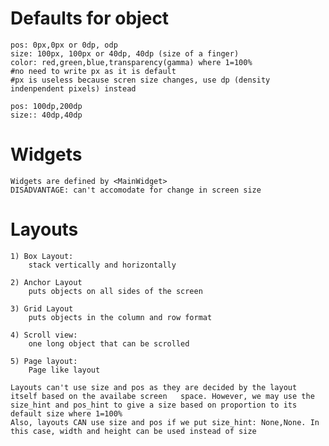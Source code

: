 # Defaults for object
    pos: 0px,0px or 0dp, odp
    size: 100px, 100px or 40dp, 40dp (size of a finger)
    color: red,green,blue,transparency(gamma) where 1=100%
    #no need to write px as it is default
    #px is useless because scren size changes, use dp (density indenpendent pixels) instead
    
    pos: 100dp,200dp
    size:: 40dp,40dp

# Widgets
    Widgets are defined by <MainWidget>
    DISADVANTAGE: can't accomodate for change in screen size

# Layouts
    1) Box Layout:
        stack vertically and horizontally 

    2) Anchor Layout
        puts objects on all sides of the screen

    3) Grid Layout 
        puts objects in the column and row format 

    4) Scroll view:
        one long object that can be scrolled

    5) Page layout:
        Page like layout

    Layouts can't use size and pos as they are decided by the layout itself based on the availabe screen   space. However, we may use the size_hint and pos_hint to give a size based on proportion to its default size where 1=100%
    Also, layouts CAN use size and pos if we put size_hint: None,None. In this case, width and height can be used instead of size
